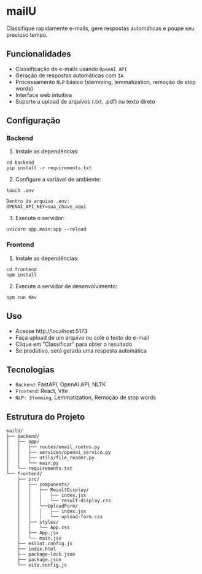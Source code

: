 # mailU

Classifique rapidamente e-mails, gere respostas automáticas e poupe seu precioso tempo.

## Funcionalidades

- Classificação de e-mails usando `OpenAI API`
- Geração de respostas automáticas com `IA`
- Processamento `NLP` básico (stemming, lemmatization, remoção de stop words)
- Interface web intuitiva
- Suporte a upload de arquivos (.txt, .pdf) ou texto direto

## Configuração

### Backend

1. Instale as dependências:
```console
cd backend
pip install -r requirements.txt
```

2. Configure a variável de ambiente:

```console
touch .env
```

```console
Dentro do arquivo .env:
OPENAI_API_KEY=sua_chave_aqui
```

3. Execute o servidor:
```console
uvicorn app.main:app --reload
```

### Frontend

1. Instale as dependências:
```console
cd frontend
npm install
```

2. Execute o servidor de desenvolvimento:
```console
npm run dev
```

## Uso

- Acesse http://localhost:5173
- Faça upload de um arquivo ou cole o texto do e-mail
- Clique em "Classificar" para obter o resultado
- Se produtivo, será gerada uma resposta automática

## Tecnologias

- `Backend`: FastAPI, OpenAI API, NLTK
- `Frontend`: React, Vite
- `NLP: Stemming`, Lemmatization, Remoção de stop words

## Estrutura do Projeto

    mailU/
    ├── backend/
    │   ├── app/
    │   │   ├── routes/email_routes.py
    │   │   ├── services/openai_service.py
    │   │   ├── utils/file_reader.py
    │   │   └── main.py
    │   └── requirements.txt
    └── frontend/
        ├── src/
        │   ├── components/
        │   │   ├── ResultDisplay/
        │   │   │   ├── index.jsx
        │   │   │   └── result-display.css
        │   │   └──UploadForm/
        │   │   │   ├── index.jsx
        │   │   │   └── upload-form.css
        │   ├── styles/
        │   │   └── App.css
        │   ├── App.jsx
        │   └── main.jsx
        ├── eslint.config.js
        ├── index.html
        ├── package-lock.json
        ├── package.json
        └── vite.config.js
